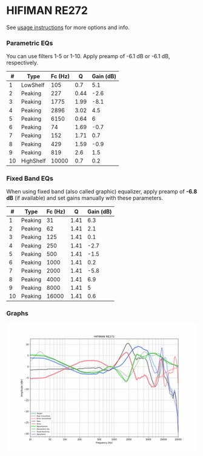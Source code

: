 # HIFIMAN RE272
See [usage instructions](https://github.com/jaakkopasanen/AutoEq#usage) for more options and info.

### Parametric EQs
You can use filters 1-5 or 1-10. Apply preamp of -6.1 dB or -6.1 dB, respectively.

|   # | Type      |   Fc (Hz) |    Q |   Gain (dB) |
|-----|-----------|-----------|------|-------------|
|   1 | LowShelf  |       105 | 0.7  |         5.1 |
|   2 | Peaking   |       227 | 0.44 |        -2.6 |
|   3 | Peaking   |      1775 | 1.99 |        -8.1 |
|   4 | Peaking   |      2896 | 3.02 |         4.5 |
|   5 | Peaking   |      6150 | 0.64 |         6   |
|   6 | Peaking   |        74 | 1.69 |        -0.7 |
|   7 | Peaking   |       152 | 1.71 |         0.7 |
|   8 | Peaking   |       429 | 1.59 |        -0.9 |
|   9 | Peaking   |       819 | 2.6  |         1.5 |
|  10 | HighShelf |     10000 | 0.7  |         0.2 |

### Fixed Band EQs
When using fixed band (also called graphic) equalizer, apply preamp of **-6.8 dB** (if available) and set gains manually with these parameters.

|   # | Type    |   Fc (Hz) |    Q |   Gain (dB) |
|-----|---------|-----------|------|-------------|
|   1 | Peaking |        31 | 1.41 |         6.3 |
|   2 | Peaking |        62 | 1.41 |         2.1 |
|   3 | Peaking |       125 | 1.41 |         0.1 |
|   4 | Peaking |       250 | 1.41 |        -2.7 |
|   5 | Peaking |       500 | 1.41 |        -1.5 |
|   6 | Peaking |      1000 | 1.41 |         0.2 |
|   7 | Peaking |      2000 | 1.41 |        -5.8 |
|   8 | Peaking |      4000 | 1.41 |         6.9 |
|   9 | Peaking |      8000 | 1.41 |         5   |
|  10 | Peaking |     16000 | 1.41 |         0.6 |

### Graphs
![](./HIFIMAN%20RE272.png)
